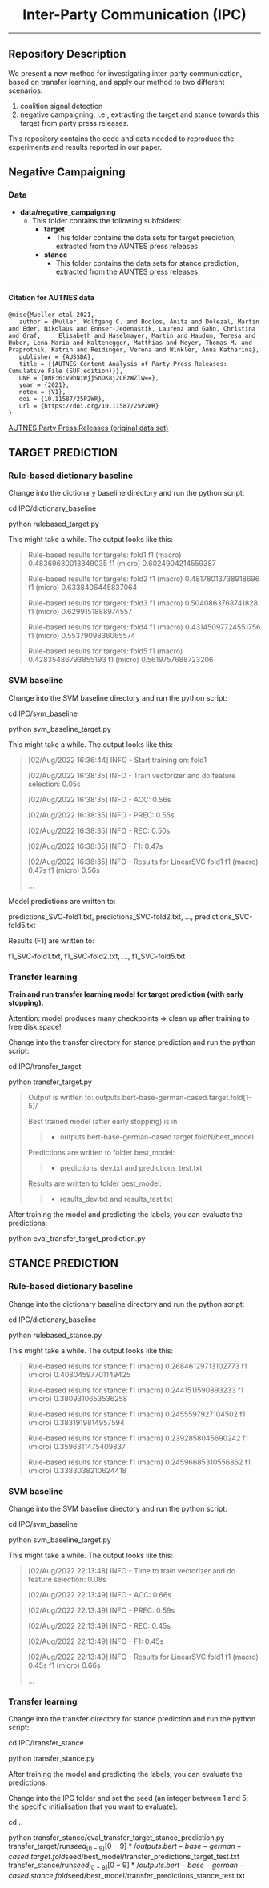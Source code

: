  <h1 align="center">
<span>Inter-Party Communication (IPC)</span>
</h1>

------------------------
## Repository Description

We present a new method for investigating inter-party communication, based on 
transfer learning, and apply our method to two different scenarios:
1. coalition signal detection
2. negative campaigning, i.e., extracting the target and stance towards this target from party press releases.

This repository contains the code and data needed to reproduce the experiments and results reported in our paper. 

## Negative Campaigning 

### Data 

- **data/negative_campaigning** 
    - This folder contains the following subfolders:
      - **target** 
         - This folder contains the data sets for target prediction, extracted from the AUNTES press releases
      - **stance** 
         - This folder contains the data sets for stance prediction, extracted from the AUNTES press releases


------------------------
#### Citation for AUTNES data

```
@misc{Mueller-etal-2021,
   author = {Müller, Wolfgang C. and Bodlos, Anita and Dolezal, Martin and Eder, Nikolaus and Ennser-Jedenastik, Laurenz and Gahn, Christina and Graf,     Elisabeth and Haselmayer, Martin and Haudum, Teresa and Huber, Lena Maria and Kaltenegger, Matthias and Meyer, Thomas M. and Praprotnik, Katrin and Reidinger, Verena and Winkler, Anna Katharina},
   publisher = {AUSSDA},
   title = {{AUTNES Content Analysis of Party Press Releases: Cumulative File (SUF edition)}},
   UNF = {UNF:6:V9hNiWjjSnOK8j2CFzWZlw==},
   year = {2021},
   notex = {V1},
   doi = {10.11587/25P2WR},
   url = {https://doi.org/10.11587/25P2WR}
}
```
<a href="https://www.autnes.at/autnes-daten/">AUTNES Party Press Releases (original data set)</a>


## TARGET PREDICTION 


### Rule-based dictionary baseline

Change into the dictionary baseline directory and run the python script:

cd IPC/dictionary_baseline

python rulebased_target.py 

This might take a while. The output looks like this:


> Rule-based results for targets:	 fold1 	f1 (macro) 0.48369630013349035 	f1 (micro) 0.6024904214559387
> 
> Rule-based results for targets:	 fold2 	f1 (macro) 0.48178013738918696 	f1 (micro) 0.6338406445837064
> 
> Rule-based results for targets:	 fold3 	f1 (macro) 0.5040863768741828 	f1 (micro) 0.6299151888974557
> 
> Rule-based results for targets:	 fold4 	f1 (macro) 0.43145097724551756 	f1 (micro) 0.5537909836065574
> 
> Rule-based results for targets:	 fold5 	f1 (macro) 0.42835486793855193 	f1 (micro) 0.5619757688723206


### SVM baseline 

Change into the SVM baseline directory and run the python script:

cd IPC/svm_baseline

python svm_baseline_target.py 

This might take a while. The output looks like this:

>[02/Aug/2022 16:36:44] INFO - Start training on: fold1
> 
>[02/Aug/2022 16:38:35] INFO - Train vectorizer and do feature selection: 0.05s
> 
>[02/Aug/2022 16:38:35] INFO - ACC:  0.56s
> 
>[02/Aug/2022 16:38:35] INFO - PREC: 0.55s
> 
>[02/Aug/2022 16:38:35] INFO - REC:  0.50s
> 
>[02/Aug/2022 16:38:35] INFO - F1:   0.47s
> 
>[02/Aug/2022 16:38:35] INFO - Results for LinearSVC	fold1	f1 (macro) 0.47s	f1 (micro)  0.56s
> 
>...


Model predictions are written to:

predictions_SVC-fold1.txt, predictions_SVC-fold2.txt, ..., predictions_SVC-fold5.txt

Results (F1) are written to:

f1_SVC-fold1.txt, f1_SVC-fold2.txt, ..., f1_SVC-fold5.txt



### Transfer learning

**Train and run transfer learning model for target prediction (with early stopping).**

   Attention: model produces many checkpoints => clean up after training to free disk space!


Change into the transfer directory for stance prediction and run the python script:

cd IPC/transfer_target

python transfer_target.py


> Output is written to: outputs.bert-base-german-cased.target.fold[1-5]/
> 
> Best trained model (after early stopping) is in 
>>	- outputs.bert-base-german-cased.target.foldN/best_model
>
> Predictions are written to folder best_model:
>>	- predictions_dev.txt and predictions_test.txt
>
> Results are written to folder best_model:
>>	- results_dev.txt and results_test.txt


After training the model and predicting the labels, you can evaluate the predictions:

python eval_transfer_target_prediction.py



## STANCE PREDICTION  

### Rule-based dictionary baseline

Change into the dictionary baseline directory and run the python script:

cd IPC/dictionary_baseline
 
python rulebased_stance.py

This might take a while. The output looks like this:

> Rule-based results for stance:	 	f1 (macro) 0.26846129713102773 	f1 (micro) 0.40804597701149425
> 
> Rule-based results for stance:	 	f1 (macro) 0.2441511590893233 	f1 (micro) 0.3809310653536258
> 
> Rule-based results for stance:	 	f1 (macro) 0.2455597927104502 	f1 (micro) 0.3831919814957594
> 
> Rule-based results for stance:	 	f1 (macro) 0.2392858045690242 	f1 (micro) 0.3596311475409837
> 
> Rule-based results for stance:	 	f1 (macro) 0.24596685310556862 	f1 (micro) 0.3383038210624418


### SVM baseline 

Change into the SVM baseline directory and run the python script:

cd IPC/svm_baseline
 
python svm_baseline_target.py

This might take a while. The output looks like this:

> [02/Aug/2022 22:13:48] INFO - Time to train vectorizer and do feature selection: 0.08s
> 
> [02/Aug/2022 22:13:49] INFO - ACC:  0.66s
> 
> [02/Aug/2022 22:13:49] INFO - PREC: 0.59s
> 
> [02/Aug/2022 22:13:49] INFO - REC:  0.45s
> 
> [02/Aug/2022 22:13:49] INFO - F1:   0.45s
> 
> [02/Aug/2022 22:13:49] INFO - Results for LinearSVC	fold1	f1 (macro) 0.45s	f1 (micro)  0.66s
> 
> ...


### Transfer learning

Change into the transfer directory for stance prediction and run the python script:

cd IPC/transfer_stance

python transfer_stance.py


After training the model and predicting the labels, you can evaluate the predictions:

Change into the IPC folder and set the seed (an integer between 1 and 5; the specific initialisation that you want to evaluate).

cd ..

python transfer_stance/eval_transfer_target_stance_prediction.py transfer_target/run${seed}_[0-9][0-9]*/outputs.bert-base-german-cased.target.fold$seed/best_model/transfer_predictions_target_test.txt transfer_stance/run${seed}_[0-9][0-9]*/outputs.bert-base-german-cased.stance.fold$seed/best_model/transfer_predictions_stance_test.txt

